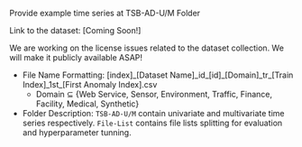 Provide example time series at TSB-AD-U/M Folder

Link to the dataset: [Coming Soon!]

We are working on the license issues related to the dataset collection. We will make it publicly available ASAP!

* File Name Formatting: [index]\_[Dataset Name]\_id\_[id]\_[Domain]\_tr\_[Train Index]\_1st\_[First Anomaly Index].csv
    * Domain ⊆ {Web Service, Sensor, Environment, Traffic, Finance, Facility, Medical, Synthetic}
* Folder Description: `TSB-AD-U/M` contain univariate and multivariate time series respectively. `File-List` contains file lists splitting for evaluation and hyperparameter tunning.
